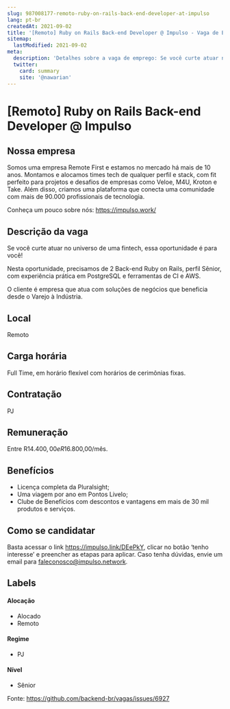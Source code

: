 ```yaml
---
slug: 987008177-remoto-ruby-on-rails-back-end-developer-at-impulso
lang: pt-br
createdAt: 2021-09-02
title: '[Remoto] Ruby on Rails Back-end Developer @ Impulso - Vaga de Emprego'
sitemap:
  lastModified: 2021-09-02
meta:
  description: 'Detalhes sobre a vaga de emprego: Se você curte atuar no universo de uma fintech, essa oportunidade é para você!  Nesta oportunidade, precisamos de 2 Back-end Ruby on Rails, perfil Sênior, com experiência prática em PostgreSQL e ferramentas de CI e AWS. O cliente é empresa que atua com soluções de negócios que beneficia desde o Varejo à Indústria.'
  twitter:
    card: summary
    site: '@nawarian'
---
```


# [Remoto] Ruby on Rails Back-end Developer @ Impulso

## Nossa empresa

Somos uma empresa Remote First e estamos no mercado há mais de 10 anos. Montamos e alocamos times tech de qualquer perfil e stack, com fit perfeito para projetos e desafios de empresas como Veloe, M4U, Kroton e Take. Além disso, criamos uma plataforma que conecta uma comunidade com mais de 90.000 profissionais de tecnologia.

Conheça um pouco sobre nós: https://impulso.work/

## Descrição da vaga

Se você curte atuar no universo de uma fintech, essa oportunidade é para você! 

Nesta oportunidade, precisamos de 2 Back-end Ruby on Rails, perfil Sênior, com experiência prática em PostgreSQL e ferramentas de CI e AWS.

O cliente é empresa que atua com soluções de negócios que beneficia desde o Varejo à Indústria.

## Local

Remoto

## Carga horária

Full Time, em horário flexível com horários de cerimônias fixas.

## Contratação

PJ 

## Remuneração

Entre R$14.400,00 e R$16.800,00/mês.

## Benefícios

- Licença completa da Pluralsight;
- Uma viagem por ano em Pontos Livelo;
- Clube de Benefícios com descontos e vantagens em mais de 30 mil produtos e serviços.

## Como se candidatar

Basta acessar o link https://impulso.link/DEePkY, clicar no botão ‘tenho interesse’ e preencher as etapas para aplicar. Caso tenha dúvidas, envie um email para faleconosco@impulso.network.

## Labels
<!-- retire os labels que não fazem sentido à vaga -->

#### Alocação
- Alocado
- Remoto

#### Regime

- PJ

#### Nível

- Sênior





Fonte: https://github.com/backend-br/vagas/issues/6927